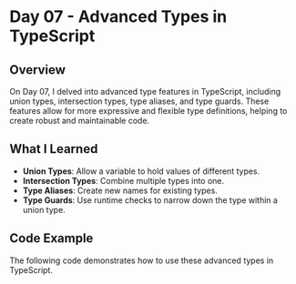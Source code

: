 # Day 07 - Advanced Types in TypeScript

## Overview
On Day 07, I delved into advanced type features in TypeScript, including union types, intersection types, type aliases, and type guards. These features allow for more expressive and flexible type definitions, helping to create robust and maintainable code.

## What I Learned
- **Union Types**: Allow a variable to hold values of different types.
- **Intersection Types**: Combine multiple types into one.
- **Type Aliases**: Create new names for existing types.
- **Type Guards**: Use runtime checks to narrow down the type within a union type.

## Code Example
The following code demonstrates how to use these advanced types in TypeScript.
